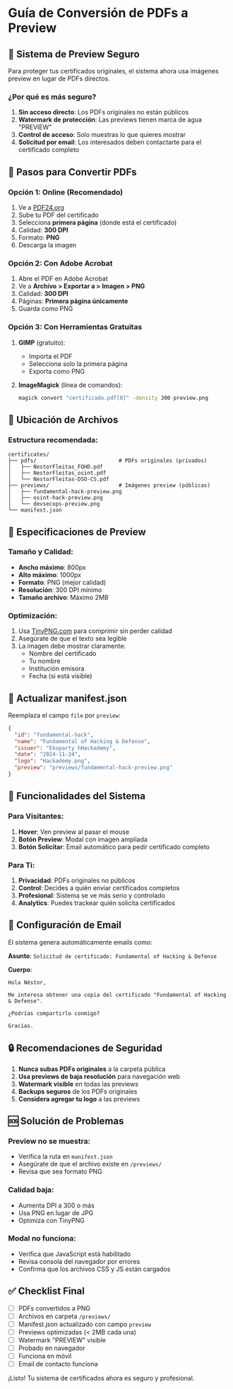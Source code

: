 # Guía de Conversión de PDFs a Preview

## 🔐 Sistema de Preview Seguro

Para proteger tus certificados originales, el sistema ahora usa imágenes preview en lugar de PDFs directos.

### ¿Por qué es más seguro?

1. **Sin acceso directo**: Los PDFs originales no están públicos
2. **Watermark de protección**: Las previews tienen marca de agua "PREVIEW"
3. **Control de acceso**: Solo muestras lo que quieres mostrar
4. **Solicitud por email**: Los interesados deben contactarte para el certificado completo

## 📝 Pasos para Convertir PDFs

### Opción 1: Online (Recomendado)
1. Ve a [PDF24.org](https://tools.pdf24.org/es/pdf-a-jpg)
2. Sube tu PDF del certificado
3. Selecciona **primera página** (donde está el certificado)
4. Calidad: **300 DPI** 
5. Formato: **PNG**
6. Descarga la imagen

### Opción 2: Con Adobe Acrobat
1. Abre el PDF en Adobe Acrobat
2. Ve a **Archivo > Exportar a > Imagen > PNG**
3. Calidad: **300 DPI**
4. Páginas: **Primera página únicamente**
5. Guarda como PNG

### Opción 3: Con Herramientas Gratuitas
1. **GIMP** (gratuito):
   - Importa el PDF
   - Selecciona solo la primera página
   - Exporta como PNG

2. **ImageMagick** (línea de comandos):
   ```bash
   magick convert "certificado.pdf[0]" -density 300 preview.png
   ```

## 📂 Ubicación de Archivos

### Estructura recomendada:
```
certificates/
├── pdfs/                          # PDFs originales (privados)
│   ├── NestorFleitas_FOHD.pdf
│   ├── NestorFleitas_osint.pdf
│   └── NestorFleitas-DSO-CS.pdf
├── previews/                      # Imágenes preview (públicas)
│   ├── fundamental-hack-preview.png
│   ├── osint-hack-preview.png
│   └── devsecops-preview.png
└── manifest.json
```

## 🎨 Especificaciones de Preview

### Tamaño y Calidad:
- **Ancho máximo**: 800px
- **Alto máximo**: 1000px
- **Formato**: PNG (mejor calidad)
- **Resolución**: 300 DPI mínimo
- **Tamaño archivo**: Máximo 2MB

### Optimización:
1. Usa [TinyPNG.com](https://tinypng.com/) para comprimir sin perder calidad
2. Asegúrate de que el texto sea legible
3. La imagen debe mostrar claramente:
   - Nombre del certificado
   - Tu nombre
   - Institución emisora
   - Fecha (si está visible)

## 🔧 Actualizar manifest.json

Reemplaza el campo `file` por `preview`:

```json
{
  "id": "fundamental-hack",
  "name": "Fundamental of Hacking & Defense",
  "issuer": "Ekoparty hHackademy", 
  "date": "2024-11-24",
  "logo": "Hackademy.png",
  "preview": "previews/fundamental-hack-preview.png"
}
```

## 🚀 Funcionalidades del Sistema

### Para Visitantes:
1. **Hover**: Ven preview al pasar el mouse
2. **Botón Preview**: Modal con imagen ampliada
3. **Botón Solicitar**: Email automático para pedir certificado completo

### Para Ti:
1. **Privacidad**: PDFs originales no públicos
2. **Control**: Decides a quién enviar certificados completos
3. **Profesional**: Sistema se ve más serio y controlado
4. **Analytics**: Puedes trackear quién solicita certificados

## 📧 Configuración de Email

El sistema genera automáticamente emails como:

**Asunto**: `Solicitud de certificado: Fundamental of Hacking & Defense`

**Cuerpo**:
```
Hola Néstor,

Me interesa obtener una copia del certificado "Fundamental of Hacking & Defense".

¿Podrías compartirlo conmigo?

Gracias.
```

## 🔒 Recomendaciones de Seguridad

1. **Nunca subas PDFs originales** a la carpeta pública
2. **Usa previews de baja resolución** para navegación web
3. **Watermark visible** en todas las previews
4. **Backups seguros** de los PDFs originales
5. **Considera agregar tu logo** a las previews

## 🆘 Solución de Problemas

### Preview no se muestra:
- Verifica la ruta en `manifest.json`
- Asegúrate de que el archivo existe en `/previews/`
- Revisa que sea formato PNG

### Calidad baja:
- Aumenta DPI a 300 o más
- Usa PNG en lugar de JPG
- Optimiza con TinyPNG

### Modal no funciona:
- Verifica que JavaScript está habilitado
- Revisa consola del navegador por errores
- Confirma que los archivos CSS y JS están cargados

## ✅ Checklist Final

- [ ] PDFs convertidos a PNG
- [ ] Archivos en carpeta `/previews/`
- [ ] Manifest.json actualizado con campo `preview`
- [ ] Previews optimizadas (< 2MB cada una)
- [ ] Watermark "PREVIEW" visible
- [ ] Probado en navegador
- [ ] Funciona en móvil
- [ ] Email de contacto funciona

¡Listo! Tu sistema de certificados ahora es seguro y profesional.